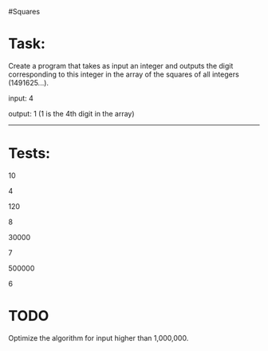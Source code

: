#Squares

Task:
====
Create a program that takes as input an integer and outputs the digit corresponding to this integer in the array of the squares of all integers (1491625...).

input: 4

output: 1 (1 is the 4th digit in the array) 
**** 

Tests:
====

10

4

120

8

30000

7

500000

6

TODO
====

Optimize the algorithm for input higher than 1,000,000.